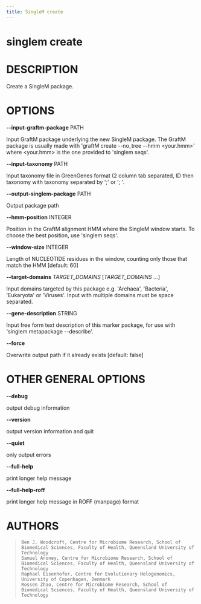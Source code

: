 ```yaml
---
title: SingleM create
---
```

# singlem create

DESCRIPTION
===========

Create a SingleM package.

OPTIONS
=======

**\--input-graftm-package** PATH

  Input GraftM package underlying the new SingleM package. The GraftM
    package is usually made with \'graftM create \--no_tree \--hmm
    \<your.hmm\>\' where \<your.hmm\> is the one provided to \'singlem
    seqs\'.

**\--input-taxonomy** PATH

  Input taxonomy file in GreenGenes format (2 column tab separated, ID
    then taxonomy with taxonomy separated by \';\' or \'; \'.

**\--output-singlem-package** PATH

  Output package path

**\--hmm-position** INTEGER

  Position in the GraftM alignment HMM where the SingleM window
    starts. To choose the best position, use \'singlem seqs\'.

**\--window-size** INTEGER

  Length of NUCLEOTIDE residues in the window, counting only those
    that match the HMM [default: 60]

**\--target-domains** *TARGET_DOMAINS* [*TARGET_DOMAINS* \...]

  Input domains targeted by this package e.g. \'Archaea\',
    \'Bacteria\', \'Eukaryota\' or \'Viruses\'. Input with multiple
    domains must be space separated.

**\--gene-description** STRING

  Input free form text description of this marker package, for use
    with \'singlem metapackage \--describe\'.

**\--force**

  Overwrite output path if it already exists [default: false]

OTHER GENERAL OPTIONS
=====================

**\--debug**

  output debug information

**\--version**

  output version information and quit

**\--quiet**

  only output errors

**\--full-help**

  print longer help message

**\--full-help-roff**

  print longer help message in ROFF (manpage) format

AUTHORS
=======

>     Ben J. Woodcroft, Centre for Microbiome Research, School of Biomedical Sciences, Faculty of Health, Queensland University of Technology
>     Samuel Aroney, Centre for Microbiome Research, School of Biomedical Sciences, Faculty of Health, Queensland University of Technology
>     Raphael Eisenhofer, Centre for Evolutionary Hologenomics, University of Copenhagen, Denmark
>     Rossen Zhao, Centre for Microbiome Research, School of Biomedical Sciences, Faculty of Health, Queensland University of Technology
